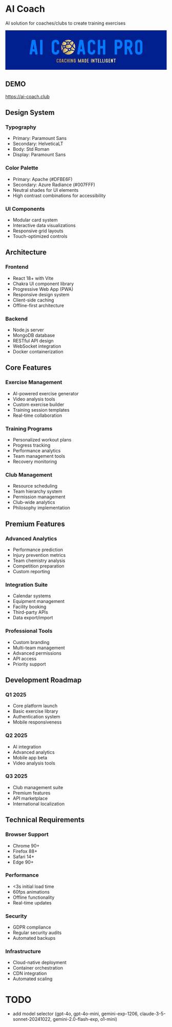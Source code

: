 # AI Coach

AI solution for coaches/clubs to create training exercises

![alt text](/public/logo.jpg)

## DEMO

https://ai-coach.club

## Design System

### Typography

- Primary: Paramount Sans
- Secondary: HelveticaLT
- Body: Std Roman
- Display: Paramount Sans

### Color Palette

- Primary: Apache (#DFBE6F)
- Secondary: Azure Radiance (#007FFF)
- Neutral shades for UI elements
- High contrast combinations for accessibility

### UI Components

- Modular card system
- Interactive data visualizations
- Responsive grid layouts
- Touch-optimized controls

## Architecture

### Frontend

- React 18+ with Vite
- Chakra UI component library
- Progressive Web App (PWA)
- Responsive design system
- Client-side caching
- Offline-first architecture

### Backend

- Node.js server
- MongoDB database
- RESTful API design
- WebSocket integration
- Docker containerization

## Core Features

### Exercise Management

- AI-powered exercise generator
- Video analysis tools
- Custom exercise builder
- Training session templates
- Real-time collaboration

### Training Programs

- Personalized workout plans
- Progress tracking
- Performance analytics
- Team management tools
- Recovery monitoring

### Club Management

- Resource scheduling
- Team hierarchy system
- Permission management
- Club-wide analytics
- Philosophy implementation

## Premium Features

### Advanced Analytics

- Performance prediction
- Injury prevention metrics
- Team chemistry analysis
- Competition preparation
- Custom reporting

### Integration Suite

- Calendar systems
- Equipment management
- Facility booking
- Third-party APIs
- Data export/import

### Professional Tools

- Custom branding
- Multi-team management
- Advanced permissions
- API access
- Priority support

## Development Roadmap

### Q1 2025

- Core platform launch
- Basic exercise library
- Authentication system
- Mobile responsiveness

### Q2 2025

- AI integration
- Advanced analytics
- Mobile app beta
- Video analysis tools

### Q3 2025

- Club management suite
- Premium features
- API marketplace
- International localization

## Technical Requirements

### Browser Support

- Chrome 90+
- Firefox 88+
- Safari 14+
- Edge 90+

### Performance

- <3s initial load time
- 60fps animations
- Offline functionality
- Real-time updates

### Security

- GDPR compliance
- Regular security audits
- Automated backups

### Infrastructure

- Cloud-native deployment
- Container orchestration
- CDN integration
- Automated scaling

# TODO

- add model selector (gpt-4o, gpt-4o-mini, gemini-exp-1206, claude-3-5-sonnet-20241022,
  gemini-2.0-flash-exp, o1-mini)
